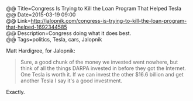 @@ Title=Congress Is Trying to Kill the Loan Program That Helped Tesla  
@@ Date=2015-03-19 09:00  
@@ Link=http://jalopnik.com/congress-is-trying-to-kill-the-loan-program-that-helped-1692344585  
@@ Description=Congress doing what it does best.  
@@ Tags=politics, Tesla, cars, Jalopnik  

Matt Hardigree, for Jalopnik:
>Sure, a good chunk of the money we invested went nowhere, but think of all the things DARPA invested in before they got the Internet. One Tesla is worth it. If we can invest the other $16.6 billion and get another Tesla I say it's a good investment.

Exactly.